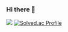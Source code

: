 ### Hi there 👋

<!--
**qogksqls/qogksqls** is a ✨ _special_ ✨ repository because its `README.md` (this file) appears on your GitHub profile.

Here are some ideas to get you started:

- 🔭 I’m currently working on ...
- 🌱 I’m currently learning ...
- 👯 I’m looking to collaborate on ...
- 🤔 I’m looking for help with ...
- 💬 Ask me about ...
- 📫 How to reach me: ...
- 😄 Pronouns: ...
- ⚡ Fun fact: ...
-->
<img
  src="https://img.shields.io/badge/HTML5-E34F26?style=flat-square&logo=HTML5&logoColor=white"
/>
[![Solved.ac Profile](http://mazassumnida.wtf/api/v2/generate_badge?boj=qotktpdy)](https://solved.ac/qotktpdy/)
